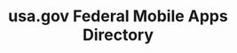 ---
# This topic lives at
# https://digital.gov/topics/usa-gov-federal-mobile-apps-directory

slug: "usa-gov-federal-mobile-apps-directory"

# Topic Title
title: "usa.gov Federal Mobile Apps Directory"

# description — keep it short and clear
summary: ""


# Weight
weight: 1

# For more information on managing topics,
# see https://github.com/GSA/digitalgov.gov/wiki
---